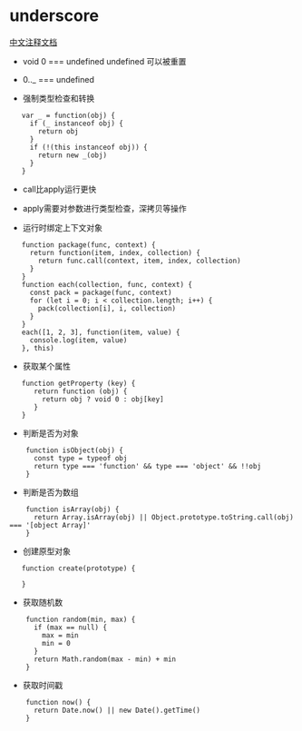 # underscore

[中文注释文档](https://github.com/lessfish/underscore-analysis/blob/master/underscore-1.8.3.js/underscore-1.8.3-analysis.js)

* void 0 === undefined undefined 可以被重置

* 0.._ === undefined

* 强制类型检查和转换
```ecmascript 6
   var _ = function(obj) {
     if (_ instanceof obj) {
       return obj
     }
     if (!(this instanceof obj)) {
       return new _(obj)
     }
   }
```

* call比apply运行更快
* apply需要对参数进行类型检查，深拷贝等操作

* 运行时绑定上下文对象
```ecmascript 6
   function package(func, context) {
     return function(item, index, collection) {
       return func.call(context, item, index, collection)
     }
   }
   function each(collection, func, context) {
     const pack = package(func, context)
     for (let i = 0; i < collection.length; i++) {
       pack(collection[i], i, collection)
     }
   }
   each([1, 2, 3], function(item, value) {
     console.log(item, value)
   }, this)
```

* 获取某个属性
```ecmascript 6
   function getProperty (key) {
      return function (obj) {
        return obj ? void 0 : obj[key]
      }
   }
```

* 判断是否为对象
```ecmascript 6
    function isObject(obj) {
      const type = typeof obj
      return type === 'function' && type === 'object' && !!obj
    }
```

* 判断是否为数组
```ecmascript 6
    function isArray(obj) {
      return Array.isArray(obj) || Object.prototype.toString.call(obj) === '[object Array]'
    }
```

* 创建原型对象
```ecmascript 6
   function create(prototype) {
     
   }
```

* 获取随机数
```ecmascript 6
    function random(min, max) {
      if (max == null) {
        max = min
        min = 0
      }
      return Math.random(max - min) + min
    }
```

* 获取时间戳
```ecmascript 6
    function now() {
      return Date.now() || new Date().getTime()
    }
```
